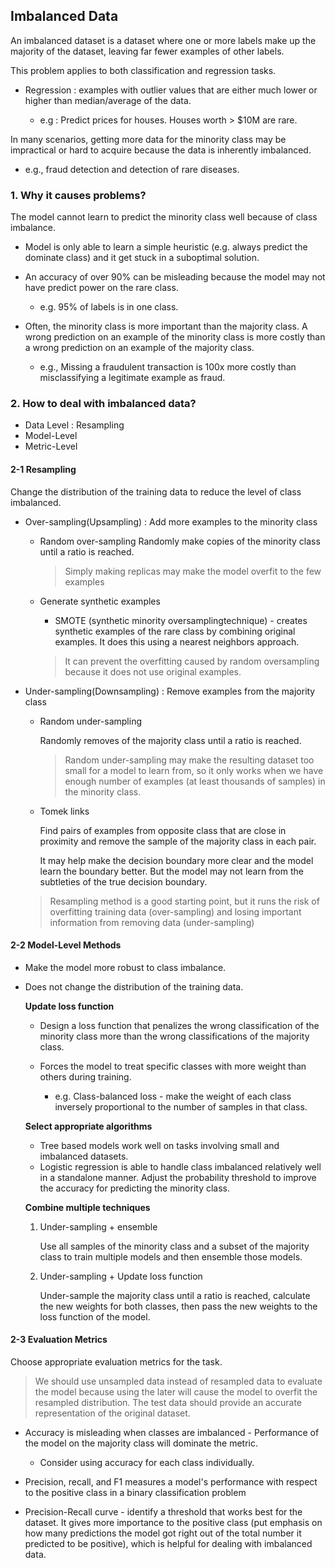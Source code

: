 ## Imbalanced Data

An imbalanced dataset is a dataset where one or more labels make up the majority of the dataset, leaving far fewer examples of other labels.

This problem applies to both classification and regression tasks.

- Regression : examples with outlier values that are either much lower or higher than median/average of the data.

    - e.g : Predict prices for houses. Houses worth > $10M are rare.

In many scenarios, getting more data for the minority class may be impractical or hard to acquire because the data is inherently imbalanced.

- e.g., fraud detection and detection of rare diseases.

### 1. Why it causes problems?

The model cannot learn to predict the minority class well because of class imbalance.

- Model is only able to learn a simple heuristic (e.g. always predict the dominate class) and it get stuck in a suboptimal solution.

- An accuracy of over 90% can be misleading because the model may not have predict power on the rare class.
    - e.g. 95% of labels is in one class.

- Often, the minority class is more important than the majority class. A wrong prediction on an example of the minority class is more costly than a wrong prediction on an example of the majority class.
    - e.g., Missing a fraudulent transaction is 100x more costly than misclassifying a legitimate example as fraud.

### 2. How to deal with imbalanced data?

- Data Level : Resampling
- Model-Level
- Metric-Level

#### 2-1 Resampling

Change the distribution of the training data to reduce the level of class imbalanced.

- Over-sampling(Upsampling) : Add more examples to the minority class
    - Random over-sampling
        Randomly make copies of the minority class until a ratio is reached.

        > Simply making replicas may make the model overfit to the few examples
    
    - Generate synthetic examples
        - SMOTE (synthetic minority oversamplingtechnique) - creates synthetic examples of the rare class by combining original examples. It does this using a nearest neighbors approach.

        > It can prevent the overfitting    caused by random oversampling because it does not use original examples.

- Under-sampling(Downsampling) : Remove examples from the majority class
    - Random under-sampling

        Randomly removes of the majority class until a ratio is reached.

        > Random under-sampling may make the resulting dataset too small for a model to learn from, so it only works when we have enough number of examples (at least thousands of samples) in the minority class.

    - Tomek links

        Find pairs of examples from opposite class that are close in proximity and remove the sample of the majority class in each pair.

        It may help make the decision boundary more clear and the model learn the boundary better. But the model may not learn from the subtleties of the true decision boundary.

    > Resampling method is a good starting point, but it runs the risk of overfitting training data (over-sampling) and losing important information from removing data (under-sampling)

#### 2-2 Model-Level Methods

- Make the model more robust to class imbalance.
- Does not change the distribution of the training data.

    <b>Update loss function</b>
    
    - Design a loss function that penalizes the wrong classification of the minority class more than the wrong classifications of the majority class.
    - Forces the model to treat specific classes with more weight than others during training.
        
        - e.g. Class-balanced loss - make the weight of each class inversely proportional to the number of samples in that class.

    <b>Select appropriate algorithms</b>
    - Tree based models work well on tasks involving small and imbalanced datasets.
    - Logistic regression is able to handle class imbalanced relatively well in a standalone manner. Adjust the probability threshold to improve the accuracy for predicting the minority class.

    <b>Combine multiple techniques</b>
    1. Under-sampling + ensemble
        
        Use all samples of the minority class and a subset of the majority class to train multiple models and then ensemble those models.

    2. Under-sampling + Update loss function

        Under-sample the majority class until a ratio is reached, calculate the new weights for both classes, then pass the new weights to the loss function of the model.     


#### 2-3 Evaluation Metrics

Choose appropriate evaluation metrics for the task.

> We should use unsampled data instead of resampled data to evaluate the model because using the later will cause the model to overfit the resampled distribution. The test data should provide an accurate representation of the original dataset.

- Accuracy is misleading when classes are imbalanced - Performance of the model on the majority class will dominate the metric.
    - Consider using accuracy for each class individually.

- Precision, recall, and F1 measures a model's performance with respect to the positive class in a binary classification problem

- Precision-Recall curve - identify a threshold that works best for the dataset. It gives more importance to the positive class (put emphasis on how many predictions the model got right out of the total number it predicted to be positive), which is helpful for dealing with imbalanced data.